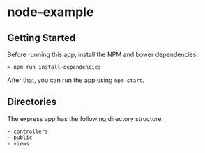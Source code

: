 node-example
==========

## Getting Started
Before running this app, install the NPM and bower dependencies:
```Shell
> npm run install-dependencies
```

After that, you can run the app using ``npm start``.

## Directories
The express app has the following directory structure:
```
- controllers
- public
- views
```

